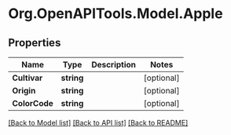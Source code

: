 # Org.OpenAPITools.Model.Apple

## Properties

Name | Type | Description | Notes
------------ | ------------- | ------------- | -------------
**Cultivar** | **string** |  | [optional] 
**Origin** | **string** |  | [optional] 
**ColorCode** | **string** |  | [optional] 

[[Back to Model list]](../../README.md#documentation-for-models) [[Back to API list]](../../README.md#documentation-for-api-endpoints) [[Back to README]](../../README.md)

